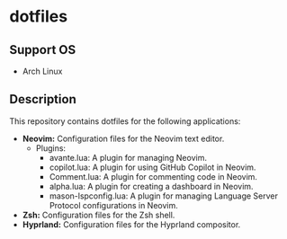 # dotfiles

## Support OS

- Arch Linux

## Description

This repository contains dotfiles for the following applications:

- **Neovim:** Configuration files for the Neovim text editor.
  - Plugins:
    - avante.lua: A plugin for managing Neovim.
    - copilot.lua: A plugin for using GitHub Copilot in Neovim.
    - Comment.lua: A plugin for commenting code in Neovim.
    - alpha.lua: A plugin for creating a dashboard in Neovim.
    - mason-lspconfig.lua: A plugin for managing Language Server Protocol configurations in Neovim.
- **Zsh:** Configuration files for the Zsh shell.
- **Hyprland:** Configuration files for the Hyprland compositor.
